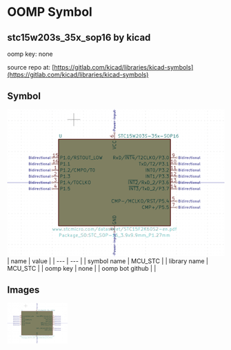 # OOMP Symbol  
## stc15w203s_35x_sop16  by kicad  
  
oomp key: none  
  
source repo at: [https://gitlab.com/kicad/libraries/kicad-symbols](https://gitlab.com/kicad/libraries/kicad-symbols)  
## Symbol  
  
[![working.png](working_600.png)](working.png)  
| name | value | 
| --- | --- | 
| symbol name | MCU_STC | 
| library name | MCU_STC | 
| oomp key | none | 
| oomp bot github |  | 
## Images  
  
[![working.png](working_140.png)](working.png)  
